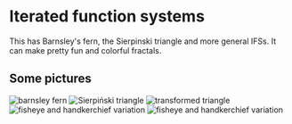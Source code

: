# Iterated function systems
This has Barnsley's fern, the Sierpinski triangle and more general IFSs. 
It can make pretty fun and colorful fractals. 


## Some pictures
![barnsley fern](https://i.imgur.com/1kPpLk9.gif)
![Sierpiński triangle](https://i.imgur.com/oHSFgnb.png)
![transformed triangle](https://i.imgur.com/QlEaq7a.png)
![fisheye and handkerchief variation](https://i.imgur.com/JAMwTvr.png)
![fisheye and handkerchief variation](https://i.imgur.com/jht7aLS.png)
